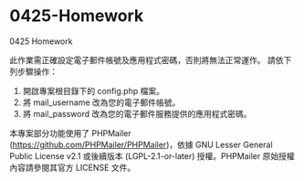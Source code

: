# 0425-Homework
0425 Homework

此作業需正確設定電子郵件帳號及應用程式密碼，否則將無法正常運作。
請依下列步驟操作：<br>
1. 開啟專案根目錄下的 config.php 檔案。<br>
2. 將 mail_username 改為您的電子郵件帳號。<br>
3. 將 mail_password 改為您的電子郵件服務提供的應用程式密碼。

本專案部分功能使用了 PHPMailer (https://github.com/PHPMailer/PHPMailer)，依據 GNU Lesser General Public License v2.1 或後續版本 (LGPL-2.1-or-later) 授權。PHPMailer 原始授權內容請參閱其官方 LICENSE 文件。